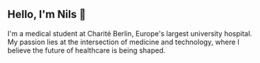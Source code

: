 ## Hello, I'm Nils 👋

I'm a medical student at Charité Berlin, Europe's largest university hospital. My passion lies at the intersection of medicine and technology, where I believe the future of healthcare is being shaped.



